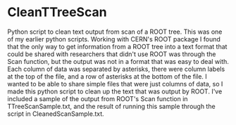 # CleanTTreeScan
Python script to clean text output from scan of a ROOT tree. This was one of my earlier python scripts. Working with CERN's ROOT package I found that the only way to get information from a ROOT tree into a text format that could be shared with researchers that didn't use ROOT was through the Scan function, but the output was not in a format that was easy to deal with. Each column of data was separated by asterisks, there were column labels at the top of the file, and a row of asterisks at the bottom of the file. I wanted to be able to share simple files that were just columns of data, so I made this python script to clean up the text that was output by ROOT. I've included a sample of the output from ROOT's Scan function in TTreeScanSample.txt, and the result of running this sample through the script in CleanedScanSample.txt.


